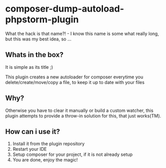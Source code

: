 composer-dump-autoload-phpstorm-plugin
===

What the hack is that name?! - I know this name is some what really long, but this was my best idea, so ...

## Whats in the box?
It is simple as its title ;) 

This plugin creates a new autoloader for composer everytime you delete/create/move/copy a file, 
to keep it up to date with your files

## Why?
Otherwise you have to clear it manually or build a custom watcher, this plugin attempts to provide a
throw-in solution for this, that just works(TM).

## How can i use it?
1. Install it from the plugin repository
2. Restart your IDE
3. Setup composer for your project, if it is not already setup
4. You are done, enjoy the magic!
